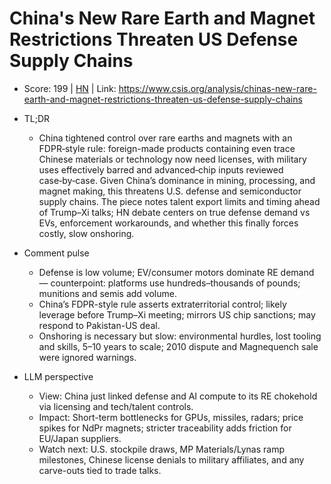 # China's New Rare Earth and Magnet Restrictions Threaten US Defense Supply Chains

- Score: 199 | [HN](https://news.ycombinator.com/item?id=45554369) | Link: https://www.csis.org/analysis/chinas-new-rare-earth-and-magnet-restrictions-threaten-us-defense-supply-chains

- TL;DR
  - China tightened control over rare earths and magnets with an FDPR‑style rule: foreign-made products containing even trace Chinese materials or technology now need licenses, with military uses effectively barred and advanced‑chip inputs reviewed case‑by‑case. Given China’s dominance in mining, processing, and magnet making, this threatens U.S. defense and semiconductor supply chains. The piece notes talent export limits and timing ahead of Trump–Xi talks; HN debate centers on true defense demand vs EVs, enforcement workarounds, and whether this finally forces costly, slow onshoring.

- Comment pulse
  - Defense is low volume; EV/consumer motors dominate RE demand — counterpoint: platforms use hundreds–thousands of pounds; munitions and semis add volume.
  - China’s FDPR-style rule asserts extraterritorial control; likely leverage before Trump–Xi meeting; mirrors US chip sanctions; may respond to Pakistan-US deal.
  - Onshoring is necessary but slow: environmental hurdles, lost tooling and skills, 5–10 years to scale; 2010 dispute and Magnequench sale were ignored warnings.

- LLM perspective
  - View: China just linked defense and AI compute to its RE chokehold via licensing and tech/talent controls.
  - Impact: Short-term bottlenecks for GPUs, missiles, radars; price spikes for NdPr magnets; stricter traceability adds friction for EU/Japan suppliers.
  - Watch next: U.S. stockpile draws, MP Materials/Lynas ramp milestones, Chinese license denials to military affiliates, and any carve-outs tied to trade talks.

